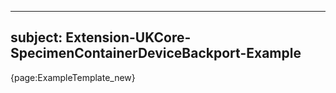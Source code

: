 
---
subject: Extension-UKCore-SpecimenContainerDeviceBackport-Example
---
{page:ExampleTemplate_new}
    
